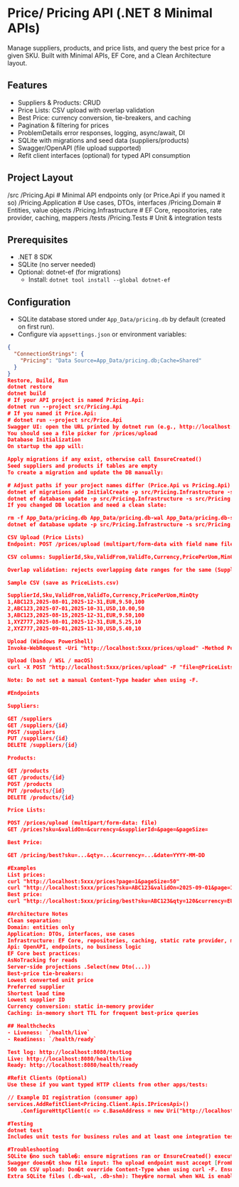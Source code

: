 # Price/ Pricing API (.NET 8 Minimal APIs)

Manage suppliers, products, and price lists, and query the best price for a given SKU. Built with Minimal APIs, EF Core, and a Clean Architecture layout.

## Features

- Suppliers & Products: CRUD
- Price Lists: CSV upload with overlap validation
- Best Price: currency conversion, tie-breakers, and caching
- Pagination & filtering for prices
- ProblemDetails error responses, logging, async/await, DI
- SQLite with migrations and seed data (suppliers/products)
- Swagger/OpenAPI (file upload supported)
- Refit client interfaces (optional) for typed API consumption

## Project Layout

/src /Pricing.Api # Minimal API endpoints only (or Price.Api if you named it so) /Pricing.Application # Use cases, DTOs, interfaces /Pricing.Domain # Entities, value objects /Pricing.Infrastructure # EF Core, repositories, rate provider, caching, mappers /tests /Pricing.Tests # Unit & integration tests


## Prerequisites

- .NET 8 SDK
- SQLite (no server needed)
- Optional: dotnet-ef (for migrations)
  - Install: `dotnet tool install --global dotnet-ef`

## Configuration

- SQLite database stored under `App_Data/pricing.db` by default (created on first run).
- Configure via `appsettings.json` or environment variables:
```json
{
  "ConnectionStrings": {
    "Pricing": "Data Source=App_Data/pricing.db;Cache=Shared"
  }
}
Restore, Build, Run
dotnet restore
dotnet build
# If your API project is named Pricing.Api:
dotnet run --project src/Pricing.Api
# If you named it Price.Api:
# dotnet run --project src/Price.Api
Swagger UI: open the URL printed by dotnet run (e.g., http://localhost:5xxx/swagger)
You should see a file picker for /prices/upload
Database Initialization
On startup the app will:

Apply migrations if any exist, otherwise call EnsureCreated()
Seed suppliers and products if tables are empty
To create a migration and update the DB manually:

# Adjust paths if your project names differ (Price.Api vs Pricing.Api)
dotnet ef migrations add InitialCreate -p src/Pricing.Infrastructure -s src/Pricing.Api
dotnet ef database update -p src/Pricing.Infrastructure -s src/Pricing.Api
If you changed DB location and need a clean slate:

rm -f App_Data/pricing.db App_Data/pricing.db-wal App_Data/pricing.db-shm
dotnet ef database update -p src/Pricing.Infrastructure -s src/Pricing.Api

CSV Upload (Price Lists)
Endpoint: POST /prices/upload (multipart/form-data with field name file)

CSV columns: SupplierId,Sku,ValidFrom,ValidTo,Currency,PricePerUom,MinQty

Overlap validation: rejects overlapping date ranges for the same (SupplierId, Sku)

Sample CSV (save as PriceLists.csv)

SupplierId,Sku,ValidFrom,ValidTo,Currency,PricePerUom,MinQty
1,ABC123,2025-08-01,2025-12-31,EUR,9.50,100
2,ABC123,2025-07-01,2025-10-31,USD,10.00,50
3,ABC123,2025-08-15,2025-12-31,EUR,9.50,100
1,XYZ777,2025-08-01,2025-12-31,EUR,5.25,10
2,XYZ777,2025-09-01,2025-11-30,USD,5.40,10

Upload (Windows PowerShell)
Invoke-WebRequest -Uri "http://localhost:5xxx/prices/upload" -Method Post -Form @{ file = Get-Item .\PriceLists.csv }

Upload (bash / WSL / macOS)
curl -X POST "http://localhost:5xxx/prices/upload" -F "file=@PriceLists.csv;type=text/csv"

Note: Do not set a manual Content-Type header when using -F.

#Endpoints

Suppliers:

GET /suppliers
GET /suppliers/{id}
POST /suppliers
PUT /suppliers/{id}
DELETE /suppliers/{id}

Products:

GET /products
GET /products/{id}
POST /products
PUT /products/{id}
DELETE /products/{id}

Price Lists:

POST /prices/upload (multipart/form-data: file)
GET /prices?sku=&validOn=&currency=&supplierId=&page=&pageSize=

Best Price:

GET /pricing/best?sku=...&qty=...&currency=...&date=YYYY-MM-DD

#Examples
List prices:
curl "http://localhost:5xxx/prices?page=1&pageSize=50"
curl "http://localhost:5xxx/prices?sku=ABC123&validOn=2025-09-01&page=1&pageSize=50"
Best price:
curl "http://localhost:5xxx/pricing/best?sku=ABC123&qty=120&currency=EUR&date=2025-09-01"

#Architecture Notes
Clean separation:
Domain: entities only
Application: DTOs, interfaces, use cases
Infrastructure: EF Core, repositories, caching, static rate provider, mappers
Api: OpenAPI, endpoints, no business logic
EF Core best practices:
AsNoTracking for reads
Server-side projections .Select(new Dto(...))
Best-price tie-breakers:
Lowest converted unit price
Preferred supplier
Shortest lead time
Lowest supplier ID
Currency conversion: static in-memory provider
Caching: in-memory short TTL for frequent best-price queries

## Healthchecks
- Liveness: `/health/live`
- Readiness: `/health/ready`

Test log: http://localhost:8080/testLog
Live: http://localhost:8080/health/live
Ready: http://localhost:8080/health/ready

#Refit Clients (Optional)
Use these if you want typed HTTP clients from other apps/tests:

// Example DI registration (consumer app)
services.AddRefitClient<Pricing.Client.Apis.IPricesApi>()
	.ConfigureHttpClient(c => c.BaseAddress = new Uri("http://localhost:5xxx"));

#Testing
dotnet test
Includes unit tests for business rules and at least one integration test for best-price.

#Troubleshooting
SQLite �no such table�: ensure migrations ran or EnsureCreated() executed; delete old DB files in App_Data if schema changed.
Swagger doesn�t show file input: The upload endpoint must accept [FromForm] IFormFile file and be marked as multipart/form-data in OpenAPI.
500 on CSV upload: Don�t override Content-Type when using curl -F. Ensure dates are yyyy-MM-dd.
Extra SQLite files (.db-wal, .db-shm): They�re normal when WAL is enabled. To avoid them, add ;Journal Mode=Delete to the connection string (slower).

